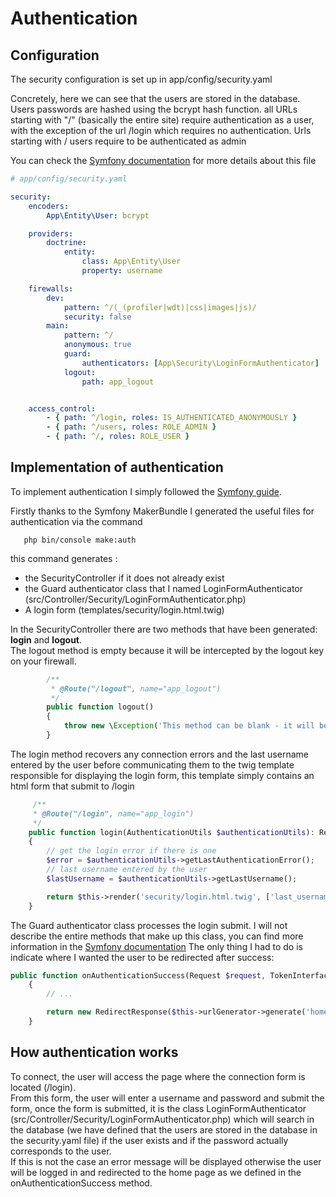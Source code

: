 Authentication
======================

## Configuration

The security configuration is set up in app/config/security.yaml


Concretely, here we can see that the users are stored in the database.
Users passwords are hashed using the bcrypt hash function.
all URLs starting with "/" (basically the entire site) require authentication as a user, with the exception of the url /login which requires no authentication.
Urls starting with / users require to be authenticated as admin

You can check the [Symfony documentation](https://symfony.com/doc/current/reference/configuration/security.html) for more details about this file

```yaml
# app/config/security.yaml

security:
    encoders:
        App\Entity\User: bcrypt

    providers:
        doctrine:
            entity:
                class: App\Entity\User
                property: username

    firewalls:
        dev:
            pattern: ^/(_(profiler|wdt)|css|images|js)/
            security: false
        main:
            pattern: ^/
            anonymous: true
            guard:
                authenticators: [App\Security\LoginFormAuthenticator]
            logout:
                path: app_logout


    access_control:
        - { path: ^/login, roles: IS_AUTHENTICATED_ANONYMOUSLY }
        - { path: ^/users, roles: ROLE_ADMIN }
        - { path: ^/, roles: ROLE_USER }
```

## Implementation of authentication
To implement authentication I simply followed the [Symfony guide](https://symfony.com/doc/current/security/form_login_setup.html).

Firstly thanks to the Symfony MakerBundle I generated the useful files for authentication via the command
```
   php bin/console make:auth
```

this command generates :
- the SecurityController if it does not already exist
- the Guard authenticator class that I named LoginFormAuthenticator (src/Controller/Security/LoginFormAuthenticator.php)
- A login form (templates/security/login.html.twig)


In the SecurityController there are two methods that have been generated: <b>login</b> and <b>logout</b>.<br/>
The logout method is empty because it will be intercepted by the logout key on your firewall.<br/>
```php
        /**
         * @Route("/logout", name="app_logout")
         */
        public function logout()
        {
            throw new \Exception('This method can be blank - it will be intercepted by the logout key on your firewall');
        }
```
The login method recovers any connection errors and the last username entered by the user before communicating them to the twig template responsible for displaying the login form, this template simply contains an html form that submit to /login

```php
     /**
     * @Route("/login", name="app_login")
     */
    public function login(AuthenticationUtils $authenticationUtils): Response
    {
        // get the login error if there is one
        $error = $authenticationUtils->getLastAuthenticationError();
        // last username entered by the user
        $lastUsername = $authenticationUtils->getLastUsername();

        return $this->render('security/login.html.twig', ['last_username' => $lastUsername, 'error' => $error]);
    }
```


The Guard authenticator class processes the login submit. 
I will not describe the entire methods that make up this class, you can find more information in the [Symfony documentation](https://symfony.com/doc/current/security/form_login_setup.html)
The only thing I had to do is indicate where I wanted the user to be redirected after success:
```php
public function onAuthenticationSuccess(Request $request, TokenInterface $token, $providerKey)
    {
        // ...

        return new RedirectResponse($this->urlGenerator->generate('homepage'));
    }
```

## How authentication works

To connect, the user will access the page where the connection form is located (/login).<br>
From this form, the user will enter a username and password and submit the form, once the form is submitted, it is the class LoginFormAuthenticator (src/Controller/Security/LoginFormAuthenticator.php)
which will search in the database (we have defined that the users are stored in the database in the security.yaml file) if the user exists and if the password actually corresponds to the user.<br>
If this is not the case an error message will be displayed otherwise the user will be logged in and redirected to the home page as we defined in the onAuthenticationSuccess method.
